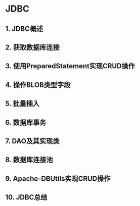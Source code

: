 # JDBC

## 1. JDBC概述



## 2. 获取数据库连接

## 3. 使用PreparedStatement实现CRUD操作

## 4. 操作BLOB类型字段

## 5. 批量插入

## 6. 数据库事务

## 7. DAO及其实现类

## 8. 数据库连接池

## 9. Apache-DBUtils实现CRUD操作

## 10. JDBC总结